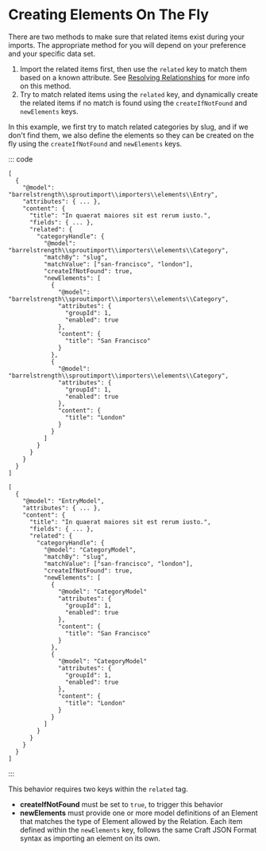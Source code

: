 # Creating Elements On The Fly

There are two methods to make sure that related items exist during your imports. The appropriate method for you will depend on your preference and your specific data set.

1. Import the related items first, then use the `related` key to match them based on a known attribute. See [Resolving Relationships](./resolve-relationships.md) for more info on this method.
2. Try to match related items using the `related` key, and dynamically create the related items if no match is found using the `createIfNotFound` and `newElements` keys.

In this example, we first try to match related categories by slug, and if we don't find them, we also define the elements so they can be created on the fly using the `createIfNotFound` and `newElements` keys.

::: code

``` craft3
[
  {
    "@model": "barrelstrength\\sproutimport\\importers\\elements\\Entry",
    "attributes": { ... },
    "content": {
      "title": "In quaerat maiores sit est rerum iusto.",
      "fields": { ... },
      "related": {
        "categoryHandle": {
          "@model": "barrelstrength\\sproutimport\\importers\\elements\\Category",
          "matchBy": "slug",
          "matchValue": ["san-francisco", "london"],
          "createIfNotFound": true,
          "newElements": [
            {
              "@model": "barrelstrength\\sproutimport\\importers\\elements\\Category",
              "attributes": {
                "groupId": 1,
                "enabled": true
              },
              "content": {
                "title": "San Francisco"
              }
            },
            {
              "@model": "barrelstrength\\sproutimport\\importers\\elements\\Category",
              "attributes": {
                "groupId": 1,
                "enabled": true
              },
              "content": {
                "title": "London"
              }
            }
          ]
        }
      }
    }
  }
]
```

``` craft2
[
  {
    "@model": "EntryModel",
    "attributes": { ... },
    "content": {
      "title": "In quaerat maiores sit est rerum iusto.",
      "fields": { ... },
      "related": {
        "categoryHandle": {
          "@model": "CategoryModel",
          "matchBy": "slug",
          "matchValue": ["san-francisco", "london"],
          "createIfNotFound": true,
          "newElements": [
            {
              "@model": "CategoryModel"
              "attributes": {
                "groupId": 1,
                "enabled": true
              },
              "content": {
                "title": "San Francisco"
              }
            },
            {
              "@model": "CategoryModel"
              "attributes": {
                "groupId": 1,
                "enabled": true
              },
              "content": {
                "title": "London"
              }
            }
          ]
        }
      }
    }
  }
]
```

:::

This behavior requires two keys within the `related` tag.

- **createIfNotFound** must be set to `true`, to trigger this behavior
- **newElements** must provide one or more model definitions of an Element that matches the type of Element allowed by the Relation. Each item defined within the `newElements` key, follows the same Craft JSON Format syntax as importing an element on its own.

